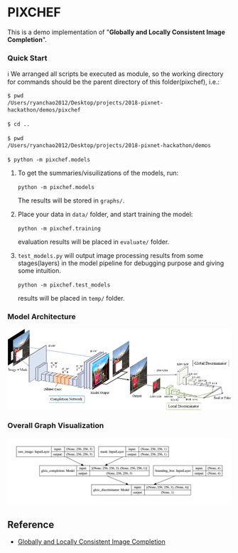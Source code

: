 # PIXCHEF
This is a demo implementation of "**Globally and Locally Consistent Image Completion**".

### Quick Start
ℹ️ We arranged all scripts be executed as module, so the working directory for commands should be the parent directory of this folder(pixchef), i.e.:

```
$ pwd
/Users/ryanchao2012/Desktop/projects/2018-pixnet-hackathon/demos/pixchef

$ cd ..

$ pwd
/Users/ryanchao2012/Desktop/projects/2018-pixnet-hackathon/demos

$ python -m pixchef.models
```

1. To get the summaries/visuilizations of the models, run:

    `python -m pixchef.models`

    The results will be stored in `graphs/`.

2. Place your data in `data/` folder, and start training the model:

    `python -m pixchef.training`

    evaluation results will be placed in `evaluate/` folder.

3. `test_models.py` will output image processing results from some stages(layers) in the model pipeline for debugging purpose and giving some intuition.

    `python -m pixchef.test_models`

    results will be placed in `temp/` folder.


### Model Architecture
![](./static/model_v2.png)

### Overall Graph Visualization
![](./static/glcic_graph.png)


## Reference
* [Globally and Locally Consistent Image Completion](http://hi.cs.waseda.ac.jp/~iizuka/projects/completion/en/)
